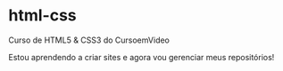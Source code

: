 # html-css
 Curso de HTML5 & CSS3 do CursoemVideo

Estou aprendendo a criar sites e agora vou gerenciar meus repositórios!